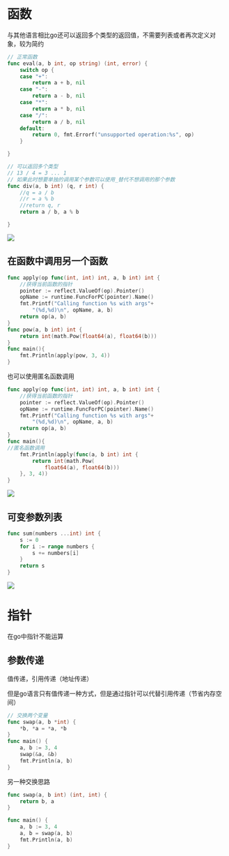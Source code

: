 # 函数

与其他语言相比go还可以返回多个类型的返回值，不需要列表或者再次定义对象，较为简约

~~~go
// 正常函数
func eval(a, b int, op string) (int, error) {
	switch op {
	case "+":
		return a + b, nil
	case "-":
		return a - b, nil
	case "*":
		return a * b, nil
	case "/":
		return a / b, nil
	default:
		return 0, fmt.Errorf("unsupported operation:%s", op)
	}

}

// 可以返回多个类型
// 13 / 4 = 3 ... 1
// 如果此时想要单独的调用某个参数可以使用_替代不想调用的那个参数
func div(a, b int) (q, r int) {
	//q = a / b
	//r = a % b
	//return q, r
	return a / b, a % b

}
~~~

![](https://pic.imgdb.cn/item/65484105c458853aef74fa0a.jpg)

## 在函数中调用另一个函数

~~~go
func apply(op func(int, int) int, a, b int) int {
	//获得当前函数的指针
	pointer := reflect.ValueOf(op).Pointer()
	opName := runtime.FuncForPC(pointer).Name()
	fmt.Printf("Calling function %s with args"+
		"(%d,%d)\n", opName, a, b)
	return op(a, b)
}
func pow(a, b int) int {
	return int(math.Pow(float64(a), float64(b)))
}
func main(){
    fmt.Println(apply(pow, 3, 4))
}
~~~

也可以使用匿名函数调用

~~~go
func apply(op func(int, int) int, a, b int) int {
	//获得当前函数的指针
	pointer := reflect.ValueOf(op).Pointer()
	opName := runtime.FuncForPC(pointer).Name()
	fmt.Printf("Calling function %s with args"+
		"(%d,%d)\n", opName, a, b)
	return op(a, b)
}
func main(){
//匿名函数调用
	fmt.Println(apply(func(a, b int) int {
		return int(math.Pow(
			float64(a), float64(b)))
	}, 3, 4))
}
~~~

![](https://pic.imgdb.cn/item/65484581c458853aef7e8715.jpg)

## 可变参数列表

~~~go
func sum(numbers ...int) int {
	s := 0
	for i := range numbers {
		s += numbers[i]
	}
	return s
}
~~~

![](https://pic.imgdb.cn/item/6548468ec458853aef80ddfe.jpg)

# 指针

在go中指针不能运算

## 参数传递

值传递，引用传递（地址传递）

但是go语言只有值传递一种方式，但是通过指针可以代替引用传递（节省内存空间）

~~~go
// 交换两个变量
func swap(a, b *int) {
	*b, *a = *a, *b
}
func main() {
	a, b := 3, 4
	swap(&a, &b)
	fmt.Println(a, b)
}
~~~

另一种交换思路

~~~go
func swap(a, b int) (int, int) {
	return b, a
}

func main() {
	a, b := 3, 4
	a, b = swap(a, b)
	fmt.Println(a, b)
}
~~~

